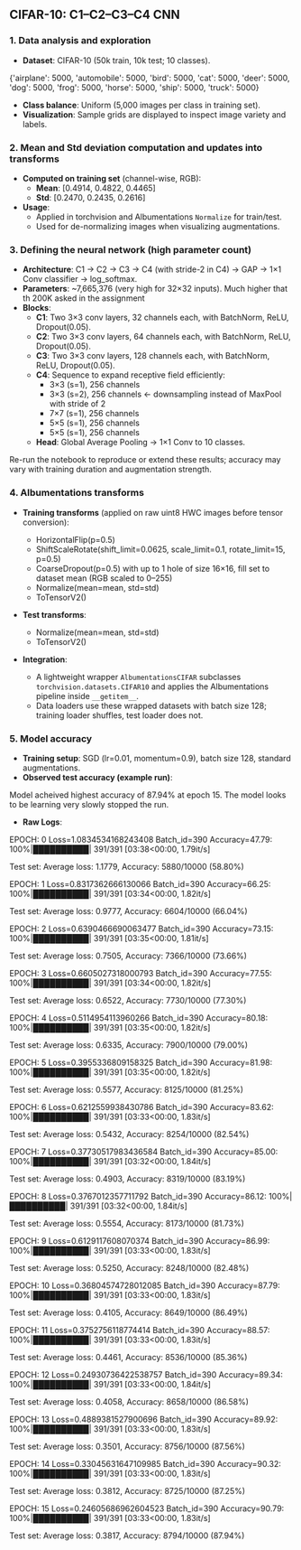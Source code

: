 ## CIFAR-10: C1–C2–C3–C4 CNN

### 1. Data analysis and exploration
- **Dataset**: CIFAR-10 (50k train, 10k test; 10 classes).

{'airplane': 5000, 'automobile': 5000, 'bird': 5000, 'cat': 5000, 'deer': 5000, 'dog': 5000, 'frog': 5000, 'horse': 5000, 'ship': 5000, 'truck': 5000}


- **Class balance**: Uniform (5,000 images per class in training set).
- **Visualization**: Sample grids are displayed to inspect image variety and labels.

### 2. Mean and Std deviation computation and updates into transforms
- **Computed on training set** (channel-wise, RGB):
  - **Mean**: [0.4914, 0.4822, 0.4465]
  - **Std**: [0.2470, 0.2435, 0.2616]
- **Usage**:
  - Applied in torchvision and Albumentations `Normalize` for train/test.
  - Used for de-normalizing images when visualizing augmentations.

### 3. Defining the neural network (high parameter count)
- **Architecture**: C1 → C2 → C3 → C4 (with stride-2 in C4) → GAP → 1×1 Conv classifier → log_softmax.
- **Parameters**: ~7,665,376 (very high for 32×32 inputs). Much higher that th 200K asked in the assignment
- **Blocks**:
  - **C1**: Two 3×3 conv layers, 32 channels each, with BatchNorm, ReLU, Dropout(0.05).
  - **C2**: Two 3×3 conv layers, 64 channels each, with BatchNorm, ReLU, Dropout(0.05).
  - **C3**: Two 3×3 conv layers, 128 channels each, with BatchNorm, ReLU, Dropout(0.05).
  - **C4**: Sequence to expand receptive field efficiently:
    - 3×3 (s=1), 256 channels
    - 3×3 (s=2), 256 channels  ← downsampling instead of MaxPool with stride of 2
    - 7×7 (s=1), 256 channels
    - 5×5 (s=1), 256 channels
    - 5×5 (s=1), 256 channels
  - **Head**: Global Average Pooling → 1×1 Conv to 10 classes.



Re-run the notebook to reproduce or extend these results; accuracy may vary with training duration and augmentation strength.


### 4. Albumentations transforms
- **Training transforms** (applied on raw uint8 HWC images before tensor conversion):
  - HorizontalFlip(p=0.5)
  - ShiftScaleRotate(shift_limit=0.0625, scale_limit=0.1, rotate_limit=15, p=0.5)
  - CoarseDropout(p=0.5) with up to 1 hole of size 16×16, fill set to dataset mean (RGB scaled to 0–255)
  - Normalize(mean=mean, std=std)
  - ToTensorV2()

- **Test transforms**:
  - Normalize(mean=mean, std=std)
  - ToTensorV2()

- **Integration**:
  - A lightweight wrapper `AlbumentationsCIFAR` subclasses `torchvision.datasets.CIFAR10` and applies the Albumentations pipeline inside `__getitem__`.
  - Data loaders use these wrapped datasets with batch size 128; training loader shuffles, test loader does not.

### 5. Model accuracy
- **Training setup**: SGD (lr=0.01, momentum=0.9), batch size 128, standard augmentations.
- **Observed test accuracy (example run)**:

Model acheived highest accuracy of 87.94% at epoch 15. The model looks to be learning very slowly stopped the run.


- **Raw Logs**:

EPOCH: 0
Loss=1.0834534168243408 Batch_id=390 Accuracy=47.79: 100%|██████████| 391/391 [03:38<00:00,  1.79it/s]

Test set: Average loss: 1.1779, Accuracy: 5880/10000 (58.80%)

EPOCH: 1
Loss=0.8317362666130066 Batch_id=390 Accuracy=66.25: 100%|██████████| 391/391 [03:34<00:00,  1.82it/s]

Test set: Average loss: 0.9777, Accuracy: 6604/10000 (66.04%)

EPOCH: 2
Loss=0.6390466690063477 Batch_id=390 Accuracy=73.15: 100%|██████████| 391/391 [03:35<00:00,  1.81it/s]

Test set: Average loss: 0.7505, Accuracy: 7366/10000 (73.66%)

EPOCH: 3
Loss=0.6605027318000793 Batch_id=390 Accuracy=77.55: 100%|██████████| 391/391 [03:34<00:00,  1.82it/s]

Test set: Average loss: 0.6522, Accuracy: 7730/10000 (77.30%)

EPOCH: 4
Loss=0.5114954113960266 Batch_id=390 Accuracy=80.18: 100%|██████████| 391/391 [03:35<00:00,  1.82it/s]

Test set: Average loss: 0.6335, Accuracy: 7900/10000 (79.00%)

EPOCH: 5
Loss=0.3955336809158325 Batch_id=390 Accuracy=81.98: 100%|██████████| 391/391 [03:35<00:00,  1.82it/s]

Test set: Average loss: 0.5577, Accuracy: 8125/10000 (81.25%)

EPOCH: 6
Loss=0.6212559938430786 Batch_id=390 Accuracy=83.62: 100%|██████████| 391/391 [03:33<00:00,  1.83it/s]

Test set: Average loss: 0.5432, Accuracy: 8254/10000 (82.54%)

EPOCH: 7
Loss=0.37730517983436584 Batch_id=390 Accuracy=85.00: 100%|██████████| 391/391 [03:32<00:00,  1.84it/s]

Test set: Average loss: 0.4903, Accuracy: 8319/10000 (83.19%)

EPOCH: 8
Loss=0.3767012357711792 Batch_id=390 Accuracy=86.12: 100%|██████████| 391/391 [03:32<00:00,  1.84it/s]

Test set: Average loss: 0.5554, Accuracy: 8173/10000 (81.73%)

EPOCH: 9
Loss=0.6129117608070374 Batch_id=390 Accuracy=86.99: 100%|██████████| 391/391 [03:33<00:00,  1.83it/s]

Test set: Average loss: 0.5250, Accuracy: 8248/10000 (82.48%)

EPOCH: 10
Loss=0.36804574728012085 Batch_id=390 Accuracy=87.79: 100%|██████████| 391/391 [03:33<00:00,  1.83it/s]

Test set: Average loss: 0.4105, Accuracy: 8649/10000 (86.49%)

EPOCH: 11
Loss=0.3752756118774414 Batch_id=390 Accuracy=88.57: 100%|██████████| 391/391 [03:33<00:00,  1.83it/s]

Test set: Average loss: 0.4461, Accuracy: 8536/10000 (85.36%)

EPOCH: 12
Loss=0.24930736422538757 Batch_id=390 Accuracy=89.34: 100%|██████████| 391/391 [03:33<00:00,  1.84it/s]

Test set: Average loss: 0.4058, Accuracy: 8658/10000 (86.58%)

EPOCH: 13
Loss=0.4889381527900696 Batch_id=390 Accuracy=89.92: 100%|██████████| 391/391 [03:33<00:00,  1.83it/s]

Test set: Average loss: 0.3501, Accuracy: 8756/10000 (87.56%)

EPOCH: 14
Loss=0.33045631647109985 Batch_id=390 Accuracy=90.32: 100%|██████████| 391/391 [03:33<00:00,  1.83it/s]

Test set: Average loss: 0.3812, Accuracy: 8725/10000 (87.25%)

EPOCH: 15
Loss=0.24605686962604523 Batch_id=390 Accuracy=90.79: 100%|██████████| 391/391 [03:33<00:00,  1.83it/s]

Test set: Average loss: 0.3817, Accuracy: 8794/10000 (87.94%)